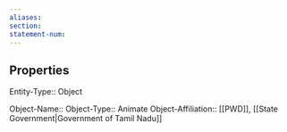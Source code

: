 ```yaml
---
aliases: 
section: 
statement-num: 
---
```

## Properties

Entity-Type:: Object

Object-Name:: 
Object-Type:: Animate
Object-Affiliation:: [[PWD]], [[State Government|Government of Tamil Nadu]]
